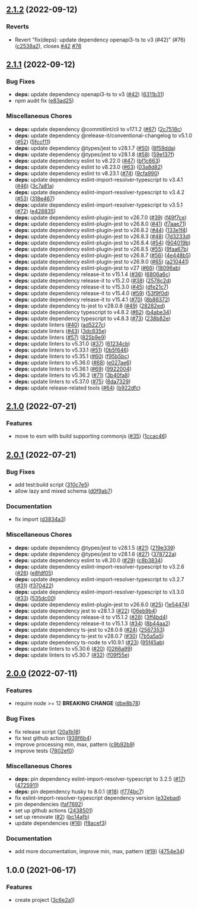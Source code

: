## [2.1.2](https://github.com/rudi23/yup-to-openapi/compare/v2.1.1...v2.1.2) (2022-09-12)

### Reverts

-   Revert "fix(deps): update dependency openapi3-ts to v3 (#42)" (#76) ([c2538a2](https://github.com/rudi23/yup-to-openapi/commit/c2538a2ffad0960b1020073abd50c81415121009)), closes [#42](https://github.com/rudi23/yup-to-openapi/issues/42) [#76](https://github.com/rudi23/yup-to-openapi/issues/76)

## [2.1.1](https://github.com/rudi23/yup-to-openapi/compare/v2.1.0...v2.1.1) (2022-09-12)

### Bug Fixes

-   **deps:** update dependency openapi3-ts to v3 ([#42](https://github.com/rudi23/yup-to-openapi/issues/42)) ([6311b31](https://github.com/rudi23/yup-to-openapi/commit/6311b3154d281552029646e72279a175ea178e2e))
-   npm audit fix ([e83ad25](https://github.com/rudi23/yup-to-openapi/commit/e83ad250d94d0c05ddafc3dc785cec4f9598f167))

### Miscellaneous Chores

-   **deps:** update dependency @commitlint/cli to v17.1.2 ([#67](https://github.com/rudi23/yup-to-openapi/issues/67)) ([2c7518c](https://github.com/rudi23/yup-to-openapi/commit/2c7518ce45187588dce56ac39303d6b2a4b85bb2))
-   **deps:** update dependency @release-it/conventional-changelog to v5.1.0 ([#52](https://github.com/rudi23/yup-to-openapi/issues/52)) ([5fccf11](https://github.com/rudi23/yup-to-openapi/commit/5fccf11fd769d7195d58ac1bbbb57d6374e42ce9))
-   **deps:** update dependency @types/jest to v28.1.7 ([#50](https://github.com/rudi23/yup-to-openapi/issues/50)) ([8f59dda](https://github.com/rudi23/yup-to-openapi/commit/8f59dda6308311f5c8e1c2aee17973b6551977d4))
-   **deps:** update dependency @types/jest to v28.1.8 ([#58](https://github.com/rudi23/yup-to-openapi/issues/58)) ([59e137f](https://github.com/rudi23/yup-to-openapi/commit/59e137f973eec5c5bf9aae0d3cbf6f74f682c8ff))
-   **deps:** update dependency eslint to v8.22.0 ([#47](https://github.com/rudi23/yup-to-openapi/issues/47)) ([bf1c663](https://github.com/rudi23/yup-to-openapi/commit/bf1c66367261dbf67d6b8c18f43ef0b2609bb99d))
-   **deps:** update dependency eslint to v8.23.0 ([#63](https://github.com/rudi23/yup-to-openapi/issues/63)) ([03a8d82](https://github.com/rudi23/yup-to-openapi/commit/03a8d827bbe78353e39d515bfc534763e6538ddf))
-   **deps:** update dependency eslint to v8.23.1 ([#74](https://github.com/rudi23/yup-to-openapi/issues/74)) ([9cfa990](https://github.com/rudi23/yup-to-openapi/commit/9cfa9903383272c4d3723cdceecf7e01b4792e9c))
-   **deps:** update dependency eslint-import-resolver-typescript to v3.4.1 ([#46](https://github.com/rudi23/yup-to-openapi/issues/46)) ([3c7a81a](https://github.com/rudi23/yup-to-openapi/commit/3c7a81a11980389297a63cc26dd2a6fa5559095b))
-   **deps:** update dependency eslint-import-resolver-typescript to v3.4.2 ([#53](https://github.com/rudi23/yup-to-openapi/issues/53)) ([318e467](https://github.com/rudi23/yup-to-openapi/commit/318e46779ccaf2148413ba757cf95b3daa0ffb2d))
-   **deps:** update dependency eslint-import-resolver-typescript to v3.5.1 ([#72](https://github.com/rudi23/yup-to-openapi/issues/72)) ([e428835](https://github.com/rudi23/yup-to-openapi/commit/e4288353d8c9d523c1c3e76477d9ff40f16157c7))
-   **deps:** update dependency eslint-plugin-jest to v26.7.0 ([#39](https://github.com/rudi23/yup-to-openapi/issues/39)) ([f49f7ce](https://github.com/rudi23/yup-to-openapi/commit/f49f7ce1e96d779156e1522c501e4f91d7ae8ac6))
-   **deps:** update dependency eslint-plugin-jest to v26.8.0 ([#41](https://github.com/rudi23/yup-to-openapi/issues/41)) ([f7aae71](https://github.com/rudi23/yup-to-openapi/commit/f7aae712b74744aa784881d4d292287441cb85b5))
-   **deps:** update dependency eslint-plugin-jest to v26.8.2 ([#44](https://github.com/rudi23/yup-to-openapi/issues/44)) ([133e1f4](https://github.com/rudi23/yup-to-openapi/commit/133e1f412db9640d53a98a5cdc680e5918685cbe))
-   **deps:** update dependency eslint-plugin-jest to v26.8.3 ([#48](https://github.com/rudi23/yup-to-openapi/issues/48)) ([7d3233d](https://github.com/rudi23/yup-to-openapi/commit/7d3233d9558407c00c15819aeb9e89051f3674ec))
-   **deps:** update dependency eslint-plugin-jest to v26.8.4 ([#54](https://github.com/rudi23/yup-to-openapi/issues/54)) ([904019b](https://github.com/rudi23/yup-to-openapi/commit/904019ba1495e7b8d4dba2352d94428852526dfa))
-   **deps:** update dependency eslint-plugin-jest to v26.8.5 ([#55](https://github.com/rudi23/yup-to-openapi/issues/55)) ([9faa67b](https://github.com/rudi23/yup-to-openapi/commit/9faa67b2607c8e67cdebce324aa2cc38fb52708e))
-   **deps:** update dependency eslint-plugin-jest to v26.8.7 ([#56](https://github.com/rudi23/yup-to-openapi/issues/56)) ([4e448b5](https://github.com/rudi23/yup-to-openapi/commit/4e448b5f2dc7fea579ca7fd62c1aebdc014dd46c))
-   **deps:** update dependency eslint-plugin-jest to v26.9.0 ([#65](https://github.com/rudi23/yup-to-openapi/issues/65)) ([a210441](https://github.com/rudi23/yup-to-openapi/commit/a210441c6903cd2567314617c328eec17d6d13fe))
-   **deps:** update dependency eslint-plugin-jest to v27 ([#66](https://github.com/rudi23/yup-to-openapi/issues/66)) ([18096ab](https://github.com/rudi23/yup-to-openapi/commit/18096abcd6e7af8eb40da287a7579ff3591b5973))
-   **deps:** update dependency release-it to v15.1.4 ([#36](https://github.com/rudi23/yup-to-openapi/issues/36)) ([6806a6c](https://github.com/rudi23/yup-to-openapi/commit/6806a6c87a4b5055cc4d5ee65dcb7a6650730b12))
-   **deps:** update dependency release-it to v15.2.0 ([#38](https://github.com/rudi23/yup-to-openapi/issues/38)) ([2578c2d](https://github.com/rudi23/yup-to-openapi/commit/2578c2d2b336d344c45883b8f9ec0522a08bf545))
-   **deps:** update dependency release-it to v15.3.0 ([#45](https://github.com/rudi23/yup-to-openapi/issues/45)) ([dfe21c7](https://github.com/rudi23/yup-to-openapi/commit/dfe21c76a43703c78a72578485bd9592613da7f9))
-   **deps:** update dependency release-it to v15.4.0 ([#59](https://github.com/rudi23/yup-to-openapi/issues/59)) ([53f9f0d](https://github.com/rudi23/yup-to-openapi/commit/53f9f0d1648ff8b2c4d1e0693544eca1ce047215))
-   **deps:** update dependency release-it to v15.4.1 ([#70](https://github.com/rudi23/yup-to-openapi/issues/70)) ([8b86372](https://github.com/rudi23/yup-to-openapi/commit/8b8637201c6e7f5d172c087bccd08e09e1698c5f))
-   **deps:** update dependency ts-jest to v28.0.8 ([#49](https://github.com/rudi23/yup-to-openapi/issues/49)) ([28282ed](https://github.com/rudi23/yup-to-openapi/commit/28282ed0521b827e03f8af8696aa2d4b9186922e))
-   **deps:** update dependency typescript to v4.8.2 ([#62](https://github.com/rudi23/yup-to-openapi/issues/62)) ([b4abe34](https://github.com/rudi23/yup-to-openapi/commit/b4abe341dd97b06f6b174978a8de2f8b1ca17024))
-   **deps:** update dependency typescript to v4.8.3 ([#73](https://github.com/rudi23/yup-to-openapi/issues/73)) ([238b82e](https://github.com/rudi23/yup-to-openapi/commit/238b82e53c1f6f50b1d553abc5c19b532553081e))
-   **deps:** update linters ([#40](https://github.com/rudi23/yup-to-openapi/issues/40)) ([ad5227c](https://github.com/rudi23/yup-to-openapi/commit/ad5227c58eb872b93642ad420949ed1d0ae6b6f7))
-   **deps:** update linters ([#43](https://github.com/rudi23/yup-to-openapi/issues/43)) ([3dc835e](https://github.com/rudi23/yup-to-openapi/commit/3dc835ef32266d744dfc4274bdb73297f1a75848))
-   **deps:** update linters ([#57](https://github.com/rudi23/yup-to-openapi/issues/57)) ([825b9e9](https://github.com/rudi23/yup-to-openapi/commit/825b9e95d12f207e5d44de6a8873641586426437))
-   **deps:** update linters to v5.31.0 ([#37](https://github.com/rudi23/yup-to-openapi/issues/37)) ([61234cb](https://github.com/rudi23/yup-to-openapi/commit/61234cb19a6aae0eb867f0a09cac6c795d44f14d))
-   **deps:** update linters to v5.33.1 ([#51](https://github.com/rudi23/yup-to-openapi/issues/51)) ([0b5f646](https://github.com/rudi23/yup-to-openapi/commit/0b5f646b406bbc3678065a55761e685be8726002))
-   **deps:** update linters to v5.35.1 ([#60](https://github.com/rudi23/yup-to-openapi/issues/60)) ([f95b5bc](https://github.com/rudi23/yup-to-openapi/commit/f95b5bcafc70e75a04a4f30cb430d846ac1fc77b))
-   **deps:** update linters to v5.36.0 ([#68](https://github.com/rudi23/yup-to-openapi/issues/68)) ([e027ae6](https://github.com/rudi23/yup-to-openapi/commit/e027ae63e24c5215f58e46c4821f378ac0828151))
-   **deps:** update linters to v5.36.1 ([#69](https://github.com/rudi23/yup-to-openapi/issues/69)) ([9922004](https://github.com/rudi23/yup-to-openapi/commit/992200433c84daa4d79a5839ec2390f360cc3c38))
-   **deps:** update linters to v5.36.2 ([#71](https://github.com/rudi23/yup-to-openapi/issues/71)) ([3b40fa8](https://github.com/rudi23/yup-to-openapi/commit/3b40fa8373208aa962e73afd17a31e0fc2ea8314))
-   **deps:** update linters to v5.37.0 ([#75](https://github.com/rudi23/yup-to-openapi/issues/75)) ([8da7329](https://github.com/rudi23/yup-to-openapi/commit/8da7329d09d042870457bf847e50fec1698b98ea))
-   **deps:** update release-related tools ([#64](https://github.com/rudi23/yup-to-openapi/issues/64)) ([b922dfc](https://github.com/rudi23/yup-to-openapi/commit/b922dfc2c67310a2423baaf10b02768c11fefc1d))

## [2.1.0](https://github.com/rudi23/yup-to-openapi/compare/v2.0.1...v2.1.0) (2022-07-21)

### Features

-   move to esm with build supporting commonjs ([#35](https://github.com/rudi23/yup-to-openapi/issues/35)) ([1ccac46](https://github.com/rudi23/yup-to-openapi/commit/1ccac46c1335d4349d3c4b9f836d294110cce13b))

## [2.0.1](https://github.com/rudi23/yup-to-openapi/compare/v2.0.0...v2.0.1) (2022-07-21)

### Bug Fixes

-   add test:build script ([310c7e5](https://github.com/rudi23/yup-to-openapi/commit/310c7e50c7c9be35d4be61e8adce3e97dd48dcf5))
-   allow lazy and mixed schema ([d0f9ab7](https://github.com/rudi23/yup-to-openapi/commit/d0f9ab7c55e8f8e973b210ae1487856a58434e3e))

### Documentation

-   fix import ([d3834a3](https://github.com/rudi23/yup-to-openapi/commit/d3834a36b49eaf4f7dfa15370e8873fdeee0bb84))

### Miscellaneous Chores

-   **deps:** update dependency @types/jest to v28.1.5 ([#21](https://github.com/rudi23/yup-to-openapi/issues/21)) ([219e339](https://github.com/rudi23/yup-to-openapi/commit/219e339edc7662e2ba00816d12b4c80dae264adb))
-   **deps:** update dependency @types/jest to v28.1.6 ([#27](https://github.com/rudi23/yup-to-openapi/issues/27)) ([378722a](https://github.com/rudi23/yup-to-openapi/commit/378722a6363bb91b2d728079c7dd92837b52b6f3))
-   **deps:** update dependency eslint to v8.20.0 ([#29](https://github.com/rudi23/yup-to-openapi/issues/29)) ([c8b3834](https://github.com/rudi23/yup-to-openapi/commit/c8b38344316a73d9950d8b96c77d4858c4564823))
-   **deps:** update dependency eslint-import-resolver-typescript to v3.2.6 ([#26](https://github.com/rudi23/yup-to-openapi/issues/26)) ([e8fdf05](https://github.com/rudi23/yup-to-openapi/commit/e8fdf05d5fa1c4d9154a2199d4b9673c34842904))
-   **deps:** update dependency eslint-import-resolver-typescript to v3.2.7 ([#31](https://github.com/rudi23/yup-to-openapi/issues/31)) ([f370422](https://github.com/rudi23/yup-to-openapi/commit/f370422ef27a35510dbd78ac2ce6456ba544d4c8))
-   **deps:** update dependency eslint-import-resolver-typescript to v3.3.0 ([#33](https://github.com/rudi23/yup-to-openapi/issues/33)) ([535dc00](https://github.com/rudi23/yup-to-openapi/commit/535dc006920cddf9df8313e1f9bba7011200e5bd))
-   **deps:** update dependency eslint-plugin-jest to v26.6.0 ([#25](https://github.com/rudi23/yup-to-openapi/issues/25)) ([1e54474](https://github.com/rudi23/yup-to-openapi/commit/1e54474e24a19beb0d1fe77317d76e682d270660))
-   **deps:** update dependency jest to v28.1.3 ([#22](https://github.com/rudi23/yup-to-openapi/issues/22)) ([06eb9b4](https://github.com/rudi23/yup-to-openapi/commit/06eb9b4ce16f993cddb381d95564d92e2e88d707))
-   **deps:** update dependency release-it to v15.1.2 ([#28](https://github.com/rudi23/yup-to-openapi/issues/28)) ([3ff4bd4](https://github.com/rudi23/yup-to-openapi/commit/3ff4bd477704c112f3ee10b5113da5783ba788db))
-   **deps:** update dependency release-it to v15.1.3 ([#34](https://github.com/rudi23/yup-to-openapi/issues/34)) ([8b44aa2](https://github.com/rudi23/yup-to-openapi/commit/8b44aa29d0c28a4683046de684f119a2c44ea30a))
-   **deps:** update dependency ts-jest to v28.0.6 ([#24](https://github.com/rudi23/yup-to-openapi/issues/24)) ([2567353](https://github.com/rudi23/yup-to-openapi/commit/2567353570df132be15de45da3878916c4f93c7f))
-   **deps:** update dependency ts-jest to v28.0.7 ([#30](https://github.com/rudi23/yup-to-openapi/issues/30)) ([7b5a5a5](https://github.com/rudi23/yup-to-openapi/commit/7b5a5a568dd3d4c4121eb40e52a18bcdbfc8fb1f))
-   **deps:** update dependency ts-node to v10.9.1 ([#23](https://github.com/rudi23/yup-to-openapi/issues/23)) ([95f45ab](https://github.com/rudi23/yup-to-openapi/commit/95f45ab4ac35f86e3866ffb4d2be333dbe4313de))
-   **deps:** update linters to v5.30.6 ([#20](https://github.com/rudi23/yup-to-openapi/issues/20)) ([0266a99](https://github.com/rudi23/yup-to-openapi/commit/0266a998aeccdd712a1ab239348b489773bc17f2))
-   **deps:** update linters to v5.30.7 ([#32](https://github.com/rudi23/yup-to-openapi/issues/32)) ([f09f55e](https://github.com/rudi23/yup-to-openapi/commit/f09f55e6be29cf1d4f8605832f3380c377f03ca0))

## [2.0.0](https://github.com/rudi23/yup-to-openapi/compare/v1.0.0...v2.0.0) (2022-07-11)

### Features

-   require node >= 12 **BREAKING CHANGE** ([dbe8b78](https://github.com/rudi23/yup-to-openapi/commit/dbe8b78040cab29f8285c044ef02de4272270fbf))

### Bug Fixes

-   fix release script ([20a1b18](https://github.com/rudi23/yup-to-openapi/commit/20a1b1829bd503df5dbaef0682560f340f572156))
-   fix test github action ([938f6b4](https://github.com/rudi23/yup-to-openapi/commit/938f6b41a966aa68003d9afc909f656803a4b5fd))
-   improve processing min, max, pattern ([c9b92b9](https://github.com/rudi23/yup-to-openapi/commit/c9b92b9d7b57c6a7f133bfe5c9cfa97d52d282ba))
-   improve tests ([7802ef0](https://github.com/rudi23/yup-to-openapi/commit/7802ef020f8493b1c46bcab9d9587cdecdc22bb5))

### Miscellaneous Chores

-   **deps:** pin dependency eslint-import-resolver-typescript to 3.2.5 ([#17](https://github.com/rudi23/yup-to-openapi/issues/17)) ([4725911](https://github.com/rudi23/yup-to-openapi/commit/47259114ab4807868660871d7c758a46f8de5e4e))
-   **deps:** pin dependency husky to 8.0.1 ([#18](https://github.com/rudi23/yup-to-openapi/issues/18)) ([f774bc7](https://github.com/rudi23/yup-to-openapi/commit/f774bc73d7b5b35ff44e1a196c20c2ba8388eac0))
-   fix eslint-import-resolver-typescript dependency version ([e32ebad](https://github.com/rudi23/yup-to-openapi/commit/e32ebad5e7d6165aa8351bdebeee897e0f42efe9))
-   pin dependencies ([faf7692](https://github.com/rudi23/yup-to-openapi/commit/faf7692094d2857cd8af47650449f9a428b60ee2))
-   set up github actions ([2438501](https://github.com/rudi23/yup-to-openapi/commit/2438501208baf688eb0923ec0693214eebeece77))
-   set up renovate ([#2](https://github.com/rudi23/yup-to-openapi/issues/2)) ([bc14afb](https://github.com/rudi23/yup-to-openapi/commit/bc14afba14cc771fd3cb4418e806f44d08813088))
-   update dependencies ([#16](https://github.com/rudi23/yup-to-openapi/issues/16)) ([f8acef3](https://github.com/rudi23/yup-to-openapi/commit/f8acef312e71eb00b0cdc73176ad42673b2e3edd))

### Documentation

-   add more documentation, improve min, max, pattern ([#19](https://github.com/rudi23/yup-to-openapi/issues/19)) ([4754e34](https://github.com/rudi23/yup-to-openapi/commit/4754e346f6c8a94ca47e85ab73010daae8383270))

## 1.0.0 (2021-06-17)

### Features

-   create project ([3c6e2a1](https://github.com/rudi23/yup-to-openapi/commit/3c6e2a18c44bf150e5e6ef8982802390ad617fcd))
